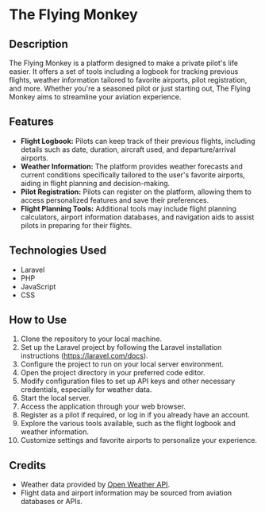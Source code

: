 # The Flying Monkey

## Description
The Flying Monkey is a platform designed to make a private pilot's life easier. It offers a set of tools including a logbook for tracking previous flights, weather information tailored to favorite airports, pilot registration, and more. Whether you're a seasoned pilot or just starting out, The Flying Monkey aims to streamline your aviation experience.

## Features
- **Flight Logbook:** Pilots can keep track of their previous flights, including details such as date, duration, aircraft used, and departure/arrival airports.
- **Weather Information:** The platform provides weather forecasts and current conditions specifically tailored to the user's favorite airports, aiding in flight planning and decision-making.
- **Pilot Registration:** Pilots can register on the platform, allowing them to access personalized features and save their preferences.
- **Flight Planning Tools:** Additional tools may include flight planning calculators, airport information databases, and navigation aids to assist pilots in preparing for their flights.

## Technologies Used
- Laravel
- PHP
- JavaScript
- CSS

## How to Use
1. Clone the repository to your local machine.
2. Set up the Laravel project by following the Laravel installation instructions (https://laravel.com/docs).
3. Configure the project to run on your local server environment.
4. Open the project directory in your preferred code editor.
5. Modify configuration files to set up API keys and other necessary credentials, especially for weather data.
6. Start the local server.
7. Access the application through your web browser.
8. Register as a pilot if required, or log in if you already have an account.
9. Explore the various tools available, such as the flight logbook and weather information.
10. Customize settings and favorite airports to personalize your experience.


## Credits
- Weather data provided by [Open Weather API](https://openweathermap.org).
- Flight data and airport information may be sourced from aviation databases or APIs.
